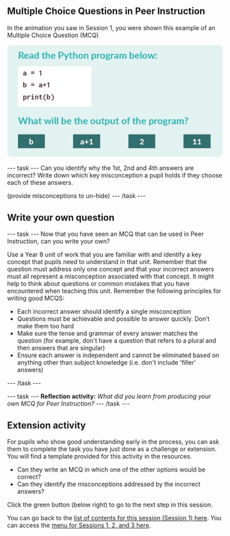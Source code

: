 ## Multiple Choice Questions in Peer Instruction

In the animation you saw in Session 1, you were shown this example of an Multiple Choice Question (MCQ)

![MCQex](images/MCQquestion.png)

--- task ---
Can you identify why the 1st, 2nd and 4th answers are incorrect? Write down which key misconception a pupil holds if they choose each of these answers. 

(provide misconceptions to un-hide)
--- /task ---

## Write your own question

--- task ---
Now that you have seen an MCQ that can be used in Peer Instruction, can you write your own?

Use a Year 8 unit of work that you are familiar with and identify a key concept that pupils need to understand in that unit. Remember that the question must address only one concept and that your incorrect answers must all represent a misconception associated with that concept. It might help to think about questions or common mistakes that you have encountered when teaching this unit. Remember the following principles for writing good MCQS:
+ Each incorrect answer should identify a single misconception
+ Questions must be achievable and possible to answer quickly. Don’t make them too hard
+ Make sure the tense and grammar of every answer matches the question (for example, don't have a question that refers to a plural and then answers that are singular)
+ Ensure each answer is independent and cannot be eliminated based on anything other than subject knowledge (i.e. don't include 'filler' answers)

--- /task ---

--- task ---
**Reflection activity:** *What did you learn from producing your own MCQ for Peer Instruction?*
--- /task ---

## Extension activity

For pupils who show good understanding early in the process, you can ask them to complete the task you have just done as a challenge or extension. You will find a template provided for this activity in the resources.
+ Can they write an MCQ in which one of the other options would be correct?
+ Can they identify the misconceptions addressed by the incorrect answers?


Click the green button (below right) to go to the next step in this session.

You can go back to the [list of contents for this session (Session 1) here](https://projects.raspberrypi.org/en/projects/).
You can access the [menu for Sessions 1, 2, and 3 here](https://projects.raspberrypi.org/en/).
